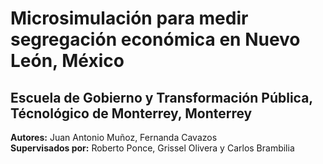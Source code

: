 # Microsimulación para medir segregación económica en Nuevo León, México
## Escuela de Gobierno y Transformación Pública, Técnológico de Monterrey, Monterrey

**Autores:** Juan Antonio Muñoz, Fernanda Cavazos  
**Supervisados por:** Roberto Ponce, Grissel Olivera y Carlos Brambilia
